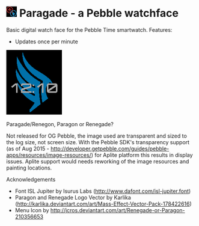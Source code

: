 # ![](resources/images/icon~color.png) Paragade - a Pebble watchface

Basic digital watch face for the Pebble Time smartwatch. Features:
  * Updates once per minute

![](screenshots/basalt_paragon_001.png)

Paragade/Renegon, Paragon or Renegade?

Not released for OG Pebble, the image used are transparent and sized to the log size, not screen size. With the Pebble SDK's transparency support (as of Aug 2015 - http://developer.getpebble.com/guides/pebble-apps/resources/image-resources/) for Aplite platform this results in display issues. Aplite support would needs reworking of the image resources and painting locations.

Acknowledgements

  * Font ISL Jupiter by Isurus Labs (http://www.dafont.com/isl-jupiter.font)
  * Paragon and Renegade Logo Vector by Karlika (http://karlika.deviantart.com/art/Mass-Effect-Vector-Pack-178422616)
  * Menu Icon by http://jcros.deviantart.com/art/Renegade-or-Paragon-210356653
